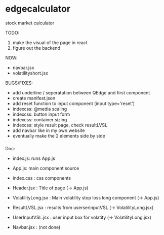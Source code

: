# edgecalculator
stock market calculator


TODO:
1) make the visual of the page in react
2) figure out the backend 


NOW:
- navbar.jsx
- volatilityshort.jsx

BUGS/FIXES:
- add underline / seperatation between QEdge and first component
- create manifest.json 
- add reset function to input component (input type='reset')
- indexcss: @media scaling
- indexcss: button input form
- indexcss: container sizing
- indexcss: style result page, check resultLVSL
- add navbar like in my own website
- eventually make the 2 elements side by side

###
Doc:

- index.js: runs App.js
- App.js: main component source
- index.css : css components
- Header.jsx : Title of page (-> App.js)
- VolatilityLong.jsx : Main volatility stop loss long component (-> App.js)
- ResultLVSL.jsx : results from userserinputVSL (-> VolatilityLong.jsx)
- UserInputVSL.jsx : user input box for volatity (-> VolatilityLong.jsx)

- Navbar.jsx : (not done)